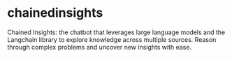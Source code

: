 # chainedinsights
Chained Insights: the chatbot that leverages large language models and the Langchain library to explore knowledge across multiple sources. Reason through complex problems and uncover new insights with ease.
